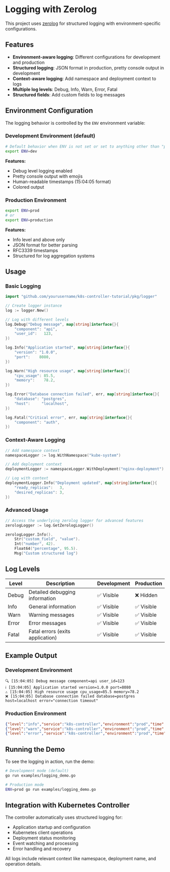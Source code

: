 # Logging with Zerolog

This project uses [zerolog](https://github.com/rs/zerolog) for structured logging with environment-specific configurations.

## Features

- **Environment-aware logging**: Different configurations for development and production
- **Structured logging**: JSON format in production, pretty console output in development
- **Context-aware logging**: Add namespace and deployment context to logs
- **Multiple log levels**: Debug, Info, Warn, Error, Fatal
- **Structured fields**: Add custom fields to log messages

## Environment Configuration

The logging behavior is controlled by the `ENV` environment variable:

### Development Environment (default)
```bash
# Default behavior when ENV is not set or set to anything other than "prod"/"production"
export ENV=dev
```

**Features:**
- Debug level logging enabled
- Pretty console output with emojis
- Human-readable timestamps (15:04:05 format)
- Colored output

### Production Environment
```bash
export ENV=prod
# or
export ENV=production
```

**Features:**
- Info level and above only
- JSON format for better parsing
- RFC3339 timestamps
- Structured for log aggregation systems

## Usage

### Basic Logging

```go
import "github.com/yourusername/k8s-controller-tutorial/pkg/logger"

// Create logger instance
log := logger.New()

// Log with different levels
log.Debug("Debug message", map[string]interface{}{
    "component": "api",
    "user_id":   123,
})

log.Info("Application started", map[string]interface{}{
    "version": "1.0.0",
    "port":    8080,
})

log.Warn("High resource usage", map[string]interface{}{
    "cpu_usage": 85.5,
    "memory":    78.2,
})

log.Error("Database connection failed", err, map[string]interface{}{
    "database": "postgres",
    "host":     "localhost",
})

log.Fatal("Critical error", err, map[string]interface{}{
    "component": "auth",
})
```

### Context-Aware Logging

```go
// Add namespace context
namespaceLogger := log.WithNamespace("kube-system")

// Add deployment context
deploymentLogger := namespaceLogger.WithDeployment("nginx-deployment")

// Log with context
deploymentLogger.Info("Deployment updated", map[string]interface{}{
    "ready_replicas":   3,
    "desired_replicas": 3,
})
```

### Advanced Usage

```go
// Access the underlying zerolog logger for advanced features
zerologLogger := log.GetZerologLogger()

zerologLogger.Info().
    Str("custom_field", "value").
    Int("number", 42).
    Float64("percentage", 95.5).
    Msg("Custom structured log")
```

## Log Levels

| Level | Description | Development | Production |
|-------|-------------|-------------|------------|
| Debug | Detailed debugging information | ✅ Visible | ❌ Hidden |
| Info  | General information | ✅ Visible | ✅ Visible |
| Warn  | Warning messages | ✅ Visible | ✅ Visible |
| Error | Error messages | ✅ Visible | ✅ Visible |
| Fatal | Fatal errors (exits application) | ✅ Visible | ✅ Visible |

## Example Output

### Development Environment
```
🔍 [15:04:05] Debug message component=api user_id=123
ℹ️ [15:04:05] Application started version=1.0.0 port=8080
⚠️ [15:04:05] High resource usage cpu_usage=85.5 memory=78.2
❌ [15:04:05] Database connection failed database=postgres host=localhost error="connection timeout"
```

### Production Environment
```json
{"level":"info","service":"k8s-controller","environment":"prod","time":"2024-01-15T10:30:00Z","message":"Application started","version":"1.0.0","port":8080}
{"level":"warn","service":"k8s-controller","environment":"prod","time":"2024-01-15T10:30:01Z","message":"High resource usage","cpu_usage":85.5,"memory":78.2}
{"level":"error","service":"k8s-controller","environment":"prod","time":"2024-01-15T10:30:02Z","message":"Database connection failed","database":"postgres","host":"localhost","error":"connection timeout"}
```

## Running the Demo

To see the logging in action, run the demo:

```bash
# Development mode (default)
go run examples/logging_demo.go

# Production mode
ENV=prod go run examples/logging_demo.go
```

## Integration with Kubernetes Controller

The controller automatically uses structured logging for:

- Application startup and configuration
- Kubernetes client operations
- Deployment status monitoring
- Event watching and processing
- Error handling and recovery

All logs include relevant context like namespace, deployment name, and operation details. 